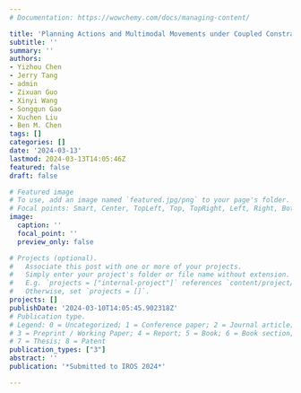 ```yaml
---
# Documentation: https://wowchemy.com/docs/managing-content/

title: 'Planning Actions and Multimodal Movements under Coupled Constraints and Temporal Goals'
subtitle: ''
summary: ''
authors:
- Yizhou Chen
- Jerry Tang
- admin
- Zixuan Guo
- Xinyi Wang
- Songqun Gao
- Xuchen Liu
- Ben M. Chen
tags: []
categories: []
date: '2024-03-13'
lastmod: 2024-03-13T14:05:46Z
featured: false
draft: false

# Featured image
# To use, add an image named `featured.jpg/png` to your page's folder.
# Focal points: Smart, Center, TopLeft, Top, TopRight, Left, Right, BottomLeft, Bottom, BottomRight.
image:
  caption: ''
  focal_point: ''
  preview_only: false

# Projects (optional).
#   Associate this post with one or more of your projects.
#   Simply enter your project's folder or file name without extension.
#   E.g. `projects = ["internal-project"]` references `content/project/deep-learning/index.md`.
#   Otherwise, set `projects = []`.
projects: []
publishDate: '2024-03-10T14:05:45.902318Z'
# Publication type.
# Legend: 0 = Uncategorized; 1 = Conference paper; 2 = Journal article;
# 3 = Preprint / Working Paper; 4 = Report; 5 = Book; 6 = Book section;
# 7 = Thesis; 8 = Patent
publication_types: ["3"]
abstract: ''
publication: '*Submitted to IROS 2024*'

---
```

